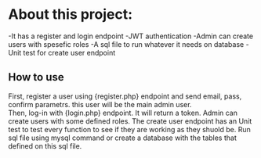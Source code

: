 # About this project:
-It has a register and login endpoint
-JWT authentication
-Admin can create users with spesefic roles
-A sql file to run whatever it needs on database
-Unit test for create user endpoint

 ## How to use
 First, register a user using {register.php} endpoint and send email, pass, confirm parametrs. this user will be the main admin user.  
 Then, log-in with {login.php} endpoint. It will return a token.
 Admin can create users with some defined roles. The create user endpoint has an Unit test to test every function to see if they are working as they shuold be.
 Run sql file using mysql command or create a database with the tables that defined on this sql file.
